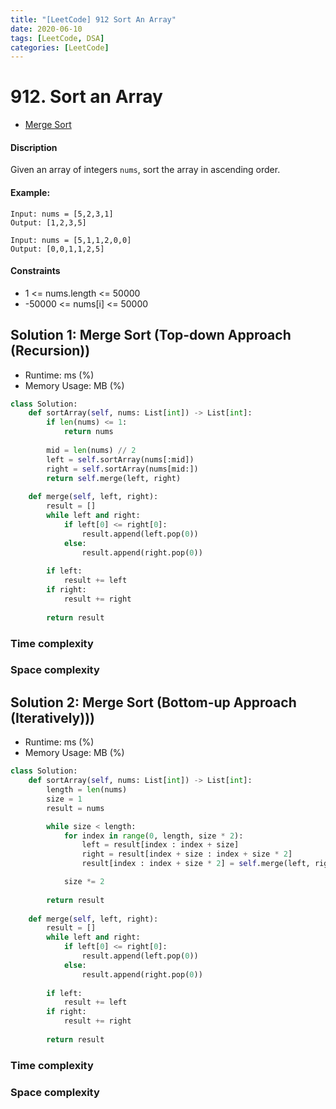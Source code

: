 ```yaml
---
title: "[LeetCode] 912 Sort An Array"
date: 2020-06-10
tags: [LeetCode, DSA]
categories: [LeetCode]
---
```


# 912. Sort an Array

- [Merge Sort](https://github.com/kaka-lin/Notes/tree/master/knowledge/recursion/02_divide_and_Conquer/merge_sort)

#### Discription

Given an array of integers `nums`, sort the array in ascending order.

#### Example:

```
Input: nums = [5,2,3,1]
Output: [1,2,3,5]

Input: nums = [5,1,1,2,0,0]
Output: [0,0,1,1,2,5]
```

#### Constraints

- 1 <= nums.length <= 50000
- -50000 <= nums[i] <= 50000

## Solution 1: Merge Sort (Top-down Approach (Recursion))

- Runtime: ms (%)
- Memory Usage: MB (%)

```python
class Solution:
    def sortArray(self, nums: List[int]) -> List[int]:
        if len(nums) <= 1:
            return nums
        
        mid = len(nums) // 2
        left = self.sortArray(nums[:mid])
        right = self.sortArray(nums[mid:])
        return self.merge(left, right)
    
    def merge(self, left, right):
        result = []
        while left and right:
            if left[0] <= right[0]:
                result.append(left.pop(0))
            else:
                result.append(right.pop(0))
        
        if left:
            result += left
        if right:
            result += right
        
        return result
```

### Time complexity

### Space complexity

## Solution 2: Merge Sort (Bottom-up Approach (Iteratively)))

- Runtime: ms (%)
- Memory Usage: MB (%)

```python
class Solution:
    def sortArray(self, nums: List[int]) -> List[int]:
        length = len(nums)
        size = 1
        result = nums

        while size < length:
            for index in range(0, length, size * 2):
                left = result[index : index + size]
                right = result[index + size : index + size * 2]
                result[index : index + size * 2] = self.merge(left, right)

            size *= 2
    
        return result
    
    def merge(self, left, right):
        result = []
        while left and right:
            if left[0] <= right[0]:
                result.append(left.pop(0))
            else:
                result.append(right.pop(0))
        
        if left:
            result += left
        if right:
            result += right
        
        return result
```

### Time complexity

### Space complexity
